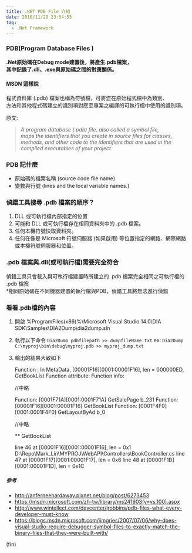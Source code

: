 ```yaml
---
title: .NET PDB File 介紹
date: 2016/11/28 23:54:55
tag:
  - .Net Framework
---
```



### PDB(Program Database Files )



**.Net原始碼在Debug mode建置後，將產生.pdb檔案，  
其中記錄了.dll、.exe與原始碼之間的對應關係。**



#### MSDN 這樣說

程式資料庫 (.pdb) 檔案也稱為符號檔，可將您在原始程式檔中為類別、  
方法和其他程式碼建立的識別項對應至專案之編譯的可執行檔中使用的識別項。



原文: 

>_A program database (.pdb) file, also called a symbol file,_   
_maps the identifiers that you create in source files for classes,_  
_methods, and other code to the identifiers that are used in the_   
_compiled executables of your project._


### PDB 記什麼

- 原始碼的檔案名稱 (source code file name)
- 變數與行號 (lines and the local variable names.)



### 偵錯工具搜尋 .pdb 檔案的順序？

1. DLL 或可執行檔內部指定的位置
2. 可能和 DLL 或可執行檔存在相同資料夾中的 .pdb 檔案。
3. 任何本機符號快取資料夾。
4. 任何在像是 Microsoft 符號伺服器 (如果啟用) 等位置指定的網路、網際網路或本機符號伺服器和位置。



### .pdb 檔案與.dll(或可執行檔)需要完全符合

偵錯工具只會載入與可執行檔建置時所建立的 .pdb 檔案完全相同之可執行檔的 .pdb 檔案  
*相同原始碼在不同機器建置的執行檔與PDB，偵錯工具將無法進行偵錯



### 看看.pdb檔的內容

1. 開啟 %ProgramFiles(x86)%\Microsoft Visual Studio 14.0\DIA SDK\Samples\DIA2Dump\dia2dump.sln



2. 執行以下命令 
`Dia2Dump pdbfilepath >> dumpfileName.txt`
ex:
`Dia2Dump C:\myproj\bin\debug\myproj.pdb >> myproj_dump.txt`



3. 輸出的結果大致如下 


	Function       : In MetaData, [00001F16][0001:00001F16], len = 000000ED, GetBookList
	Function attribute:
	Function info:
				 
	
	//中略
	
	Function: [0001F71A][0001:0001F71A] GetSalePage b_231
	Function: [00001F16][0001:00001F16] GetBookList
	Function: [0001F4F0][0001:0001F4F0] GetLayoutByAd b_0
	
	//中略

	** GetBookList

	line 46 at [00001F16][0001:00001F16], len = 0x1	D:\Repo\Mark_Lin\MYPROJ\WebAPI\Controllers\BookController.cs
	line 47 at [00001F17][0001:00001F17], len = 0x6
	line 48 at [00001F1D][0001:00001F1D], len = 0x1C				 





##### 參考
- http://anferneehardaway.pixnet.net/blog/post/6273453
- https://msdn.microsoft.com/zh-tw/library/ms241903(v=vs.100).aspx
- http://www.wintellect.com/devcenter/jrobbins/pdb-files-what-every-developer-must-know
- https://blogs.msdn.microsoft.com/jimgries/2007/07/06/why-does-visual-studio-require-debugger-symbol-files-to-exactly-match-the-binary-files-that-they-were-built-with/

(fin)